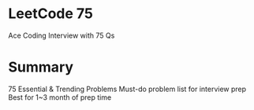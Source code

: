 # LeetCode 75
Ace Coding Interview with 75 Qs

# Summary
75 Essential & Trending Problems
Must-do problem list for interview prep
Best for 1~3 month of prep time
